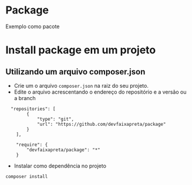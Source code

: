 # Package
Exemplo como pacote

# Install package em um projeto
## Utilizando um arquivo composer.json
* Crie um o arquivo `composer.json` na raiz do seu projeto.
* Edite o arquivo acrescentando o endereço do repositório e a versão ou a branch
```
  "repositories": [
        {
            "type": "git",
            "url": "https://github.com/devfaixapreta/package"
        }
    ],

    "require": {
        "devfaixapreta/package": "*"
    }
```
* Instalar como dependência no projeto
```
composer install
```